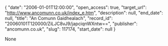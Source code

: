 {
  "date": "2006-01-01T12:00:00", 
  "open_access": true, 
  "target_url": "http://www.ancomunn.co.uk/index_e.htm", 
  "description": null, 
  "end_date": null, 
  "title": "An Comunn Gaidhealach", 
  "record_id": "20060101T120000/ZiLJC8vJ9/japciqnWXntw==", 
  "publisher": "ancomunn.co.uk", 
  "slug": 117174, 
  "start_date": null
}

None